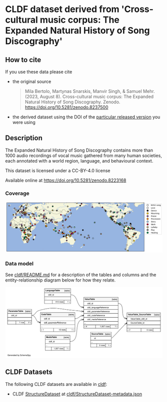 # CLDF dataset derived from 'Cross-cultural music corpus: The Expanded Natural History of Song Discography'

## How to cite

If you use these data please cite
- the original source
  > Mila Bertolo, Martynas Snarskis, Manvir Singh, & Samuel Mehr. (2023, August 8). Cross-cultural music corpus: The Expanded Natural History of Song Discography. Zenodo. https://doi.org/10.5281/zenodo.8237500
- the derived dataset using the DOI of the [particular released version](../../releases/) you were using

## Description


The Expanded Natural History of Song Discography contains more than 1000 audio recordings of vocal music gathered from many human societies, each annotated with a world region, language, and behavioural context.

This dataset is licensed under a CC-BY-4.0 license

Available online at https://doi.org/10.5281/zenodo.8223168


### Coverage

![](map.png)

### Data model

See [cldf/README.md](/D-PLACE/dplace-dataset-ccmc/blob/main/cldf/README.md) for a description of the tables and columns and the
entity-relationship diagram below for how they relate.

![](erd.svg)

## CLDF Datasets

The following CLDF datasets are available in [cldf](cldf):

- CLDF [StructureDataset](https://github.com/cldf/cldf/tree/master/modules/StructureDataset) at [cldf/StructureDataset-metadata.json](cldf/StructureDataset-metadata.json)
